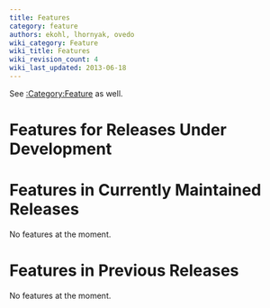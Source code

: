 ```yaml
---
title: Features
category: feature
authors: ekohl, lhornyak, ovedo
wiki_category: Feature
wiki_title: Features
wiki_revision_count: 4
wiki_last_updated: 2013-06-18
---
```


See [:Category:Feature](:Category:Feature) as well.

# Features for Releases Under Development

# Features in Currently Maintained Releases

No features at the moment.

# Features in Previous Releases

No features at the moment.
